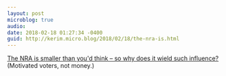 ```yaml
---
layout: post
microblog: true
audio: 
date: 2018-02-18 01:27:34 -0400
guid: http://kerim.micro.blog/2018/02/18/the-nra-is.html
---
```

[The NRA is smaller than you'd think – so why does it wield such influence?](https://www.theguardian.com/us-news/2017/nov/17/nra-gun-lobby-gun-control-congress) (Motivated voters, not money.)
